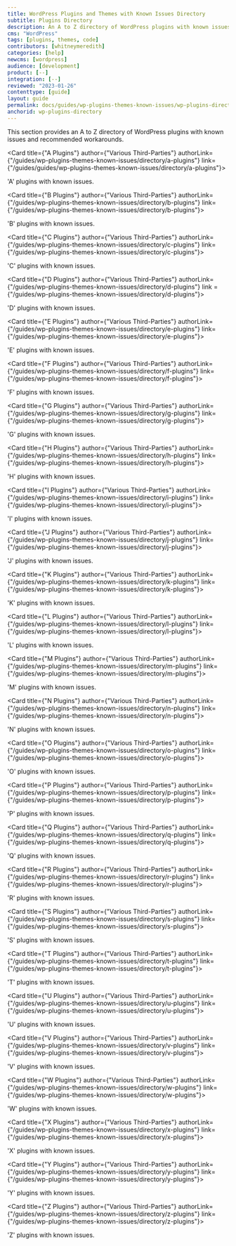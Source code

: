 ```yaml
---
title: WordPress Plugins and Themes with Known Issues Directory
subtitle: Plugins Directory
description: An A to Z directory of WordPress plugins with known issues and workarounds.
cms: "WordPress"
tags: [plugins, themes, code]
contributors: [whitneymeredith]
categories: [help]
newcms: [wordpress]
audience: [development]
product: [--]
integration: [--]
reviewed: "2023-01-26"
contenttype: [guide]
layout: guide
permalink: docs/guides/wp-plugins-themes-known-issues/wp-plugins-directory
anchorid: wp-plugins-directory
---
```


This section provides an A to Z directory of WordPress plugins with known issues and recommended workarounds.


<CardGroup>

  <Card title={"A Plugins"} author={"Various Third-Parties"} authorLink={"/guides/wp-plugins-themes-known-issues/directory/a-plugins"} link={"/guides/guides/wp-plugins-themes-known-issues/directory/a-plugins"}>

   'A' plugins with known issues.

  </Card>

  <Card title={"B Plugins"} author={"Various Third-Parties"} authorLink={"/guides/wp-plugins-themes-known-issues/directory/b-plugins"} link={"/guides/wp-plugins-themes-known-issues/directory/b-plugins"}>

   'B' plugins with known issues.

  </Card>

  <Card title={"C Plugins"} author={"Various Third-Parties"} authorLink={"/guides/wp-plugins-themes-known-issues/directory/c-plugins"} link={"/guides/wp-plugins-themes-known-issues/directory/c-plugins"}>

   'C' plugins with known issues.

  </Card>

  <Card title={"D Plugins"} author={"Various Third-Parties"} authorLink={"/guides/wp-plugins-themes-known-issues/directory/d-plugins"} link ={"/guides/wp-plugins-themes-known-issues/directory/d-plugins"}>

   'D' plugins with known issues.

  </Card>

  <Card title={"E Plugins"} author={"Various Third-Parties"} authorLink={"/guides/wp-plugins-themes-known-issues/directory/e-plugins"} link={"/guides/wp-plugins-themes-known-issues/directory/e-plugins"}>

   'E' plugins with known issues.

  </Card>

  <Card title={"F Plugins"} author={"Various Third-Parties"} authorLink={"/guides/wp-plugins-themes-known-issues/directory/f-plugins"} link={"/guides/wp-plugins-themes-known-issues/directory/f-plugins"}>

   'F' plugins with known issues.

  </Card>

  <Card title={"G Plugins"} author={"Various Third-Parties"} authorLink={"/guides/wp-plugins-themes-known-issues/directory/g-plugins"} link={"/guides/wp-plugins-themes-known-issues/directory/g-plugins"}>

   'G' plugins with known issues.

  </Card>

  <Card title={"H Plugins"} author={"Various Third-Parties"} authorLink={"/guides/wp-plugins-themes-known-issues/directory/h-plugins"} link={"/guides/wp-plugins-themes-known-issues/directory/h-plugins"}>

   'H' plugins with known issues.

  </Card>

  <Card title={"I Plugins"} author={"Various Third-Parties"} authorLink={"/guides/wp-plugins-themes-known-issues/directory/i-plugins"} link={"/guides/wp-plugins-themes-known-issues/directory/i-plugins"}>

   'I' plugins with known issues.

  </Card>

  <Card title={"J Plugins"} author={"Various Third-Parties"} authorLink={"/guides/wp-plugins-themes-known-issues/directory/j-plugins"} link={"/guides/wp-plugins-themes-known-issues/directory/j-plugins"}>

   'J' plugins with known issues.

  </Card>

  <Card title={"K Plugins"} author={"Various Third-Parties"} authorLink={"/guides/wp-plugins-themes-known-issues/directory/k-plugins"} link={"/guides/wp-plugins-themes-known-issues/directory/k-plugins"}>

   'K' plugins with known issues.

  </Card>

  <Card title={"L Plugins"} author={"Various Third-Parties"} authorLink={"/guides/wp-plugins-themes-known-issues/directory/l-plugins"} link={"/guides/wp-plugins-themes-known-issues/directory/l-plugins"}>

   'L' plugins with known issues.

  </Card>

  <Card title={"M Plugins"} author={"Various Third-Parties"} authorLink={"/guides/wp-plugins-themes-known-issues/directory/m-plugins"} link={"/guides/wp-plugins-themes-known-issues/directory/m-plugins"}>

   'M' plugins with known issues.

  </Card>

  <Card title={"N Plugins"} author={"Various Third-Parties"} authorLink={"/guides/wp-plugins-themes-known-issues/directory/n-plugins"} link={"/guides/wp-plugins-themes-known-issues/directory/n-plugins"}>

   'N' plugins with known issues.

  </Card>

  <Card title={"O Plugins"} author={"Various Third-Parties"} authorLink={"/guides/wp-plugins-themes-known-issues/directory/o-plugins"} link={"/guides/wp-plugins-themes-known-issues/directory/o-plugins"}>

   'O' plugins with known issues.

  </Card>

  <Card title={"P Plugins"} author={"Various Third-Parties"} authorLink={"/guides/wp-plugins-themes-known-issues/directory/p-plugins"} link={"/guides/wp-plugins-themes-known-issues/directory/p-plugins"}>

   'P' plugins with known issues.

  </Card>

  <Card title={"Q Plugins"} author={"Various Third-Parties"} authorLink={"/guides/wp-plugins-themes-known-issues/directory/q-plugins"} link={"/guides/wp-plugins-themes-known-issues/directory/q-plugins"}>

   'Q' plugins with known issues.

  </Card>

  <Card title={"R Plugins"} author={"Various Third-Parties"} authorLink={"/guides/wp-plugins-themes-known-issues/directory/r-plugins"} link={"/guides/wp-plugins-themes-known-issues/directory/r-plugins"}>

   'R' plugins with known issues.

  </Card>

  <Card title={"S Plugins"} author={"Various Third-Parties"} authorLink={"/guides/wp-plugins-themes-known-issues/directory/s-plugins"} link={"/guides/wp-plugins-themes-known-issues/directory/s-plugins"}>

   'S' plugins with known issues.

  </Card>

  <Card title={"T Plugins"} author={"Various Third-Parties"} authorLink={"/guides/wp-plugins-themes-known-issues/directory/t-plugins"} link={"/guides/wp-plugins-themes-known-issues/directory/t-plugins"}>

   'T' plugins with known issues.

  </Card>

  <Card title={"U Plugins"} author={"Various Third-Parties"} authorLink={"/guides/wp-plugins-themes-known-issues/directory/u-plugins"} link={"/guides/wp-plugins-themes-known-issues/directory/u-plugins"}>

   'U' plugins with known issues.

  </Card>

  <Card title={"V Plugins"} author={"Various Third-Parties"} authorLink={"/guides/wp-plugins-themes-known-issues/directory/v-plugins"} link={"/guides/wp-plugins-themes-known-issues/directory/v-plugins"}>

   'V' plugins with known issues.

  </Card>

  <Card title={"W Plugins"} author={"Various Third-Parties"} authorLink={"/guides/wp-plugins-themes-known-issues/directory/w-plugins"} link={"/guides/wp-plugins-themes-known-issues/directory/w-plugins"}>

   'W' plugins with known issues.

  </Card>

  <Card title={"X Plugins"} author={"Various Third-Parties"} authorLink={"/guides/wp-plugins-themes-known-issues/directory/x-plugins"} link={"/guides/wp-plugins-themes-known-issues/directory/x-plugins"}>

   'X' plugins with known issues.

  </Card>

  <Card title={"Y Plugins"} author={"Various Third-Parties"} authorLink={"/guides/wp-plugins-themes-known-issues/directory/y-plugins"} link={"/guides/wp-plugins-themes-known-issues/directory/y-plugins"}>

   'Y' plugins with known issues.

  </Card>

  <Card title={"Z Plugins"} author={"Various Third-Parties"} authorLink={"/guides/wp-plugins-themes-known-issues/directory/z-plugins"} link={"/guides/wp-plugins-themes-known-issues/directory/z-plugins"}>

   'Z' plugins with known issues.

  </Card>

</CardGroup>

